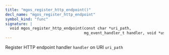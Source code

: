 ```yaml
---
title: "mgos_register_http_endpoint()"
decl_name: "mgos_register_http_endpoint"
symbol_kind: "func"
signature: |
  void mgos_register_http_endpoint(const char *uri_path,
                                   mg_event_handler_t handler, void *user_data);
---
```


Register HTTP endpoint handler `handler` on URI `uri_path` 

